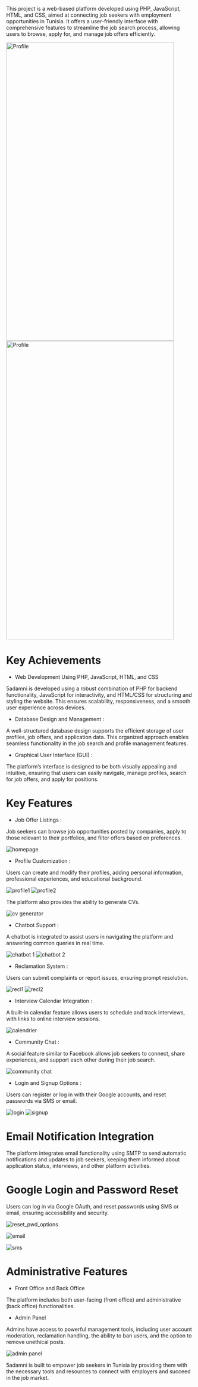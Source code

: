 
This project is a web-based platform developed using PHP, JavaScript, HTML, and CSS, aimed at connecting job seekers with employment opportunities in Tunisia. It offers a user-friendly interface with comprehensive features to streamline the job search process, allowing users to browse, apply for, and manage job offers efficiently.

<img src="https://github.com/user-attachments/assets/1f61ffda-9af9-4dbe-8a78-cf6ebbc270f6" alt="Profile" width="450" height="800" /> 
<img src="https://github.com/user-attachments/assets/07dd2b15-4a4a-493f-8567-a0d4664ab6ec" alt="Profile" width="450" height="800" /> 

# Key Achievements
- Web Development Using PHP, JavaScript, HTML, and CSS

5adamni is developed using a robust combination of PHP for backend functionality, JavaScript for interactivity, and HTML/CSS for structuring and styling the website. This ensures scalability, responsiveness, and a smooth user experience across devices.

- Database Design and Management : 

A well-structured database design supports the efficient storage of user profiles, job offers, and application data. This organized approach enables seamless functionality in the job search and profile management features.

- Graphical User Interface (GUI) : 

The platform’s interface is designed to be both visually appealing and intuitive, ensuring that users can easily navigate, manage profiles, search for job offers, and apply for positions.

# Key Features
- Job Offer Listings : 

Job seekers can browse job opportunities posted by companies, apply to those relevant to their portfolios, and filter offers based on preferences.

![homepage](https://github.com/user-attachments/assets/a545c21e-f221-4bcd-b002-918446364396)

- Profile Customization : 

Users can create and modify their profiles, adding personal information, professional experiences, and educational background.

![profile1](https://github.com/user-attachments/assets/8ddc9ccc-931b-462c-8953-9ae3ae40dd78)
![profile2](https://github.com/user-attachments/assets/ac20f0b9-e2b1-4f2f-85d3-757cab4c9e63)

The platform also provides the ability to generate CVs.

![cv generator](https://github.com/user-attachments/assets/0007a5a6-fa68-4740-9779-166acf925c96)

- Chatbot Support : 

A chatbot is integrated to assist users in navigating the platform and answering common queries in real time.

![chatbot 1](https://github.com/user-attachments/assets/b5f6928c-399c-4fd8-9f43-ef00b517c1b2)
![chatbot 2](https://github.com/user-attachments/assets/5ff9df05-98f9-42bc-aa55-1a6e16731751)
- Reclamation System : 

Users can submit complaints or report issues, ensuring prompt resolution.

![recl1](https://github.com/user-attachments/assets/4ad2278c-4271-4a37-954f-4ee05e039dce)
![recl2](https://github.com/user-attachments/assets/5861f61d-2bd0-46f8-bf29-ac82a1456a3e)
- Interview Calendar Integration : 

A built-in calendar feature allows users to schedule and track interviews, with links to online interview sessions.

![calendrier](https://github.com/user-attachments/assets/4e74fcc6-605d-4a27-b45a-283ee3e88bfe)
- Community Chat : 

A social feature similar to Facebook allows job seekers to connect, share experiences, and support each other during their job search.

![community chat](https://github.com/user-attachments/assets/abe9ae1e-9ef3-4ab8-bdc7-2de4afdb7e95)
- Login and Signup Options :
  
Users can register or log in with their Google accounts, and reset passwords via SMS or email.

![login](https://github.com/user-attachments/assets/715229b1-e446-42af-9d49-9713466b7003)
![signup](https://github.com/user-attachments/assets/154d6559-4085-477b-b310-0bfec61b24e2)
# Email Notification Integration

The platform integrates email functionality using SMTP to send automatic notifications and updates to job seekers, keeping them informed about application status, interviews, and other platform activities.

# Google Login and Password Reset

Users can log in via Google OAuth, and reset passwords using SMS or email, ensuring accessibility and security.

![reset_pwd_options](https://github.com/user-attachments/assets/b492745c-abf5-4690-868c-2cb60d8e35f7)

![email](https://github.com/user-attachments/assets/ed3a5adc-26c1-4a51-a714-a13ebd588e7a)

![sms](https://github.com/user-attachments/assets/eb9397f7-bfb7-498b-8c20-7046ada11204)

# Administrative Features

- Front Office and Back Office

The platform includes both user-facing (front office) and administrative (back office) functionalities.

- Admin Panel

Admins have access to powerful management tools, including user account moderation, reclamation handling, the ability to ban users, and the option to remove unethical posts.

![admin panel](https://github.com/user-attachments/assets/708fae18-3a90-4568-921d-7cdb639c9b49)

5adamni is built to empower job seekers in Tunisia by providing them with the necessary tools and resources to connect with employers and succeed in the job market.
